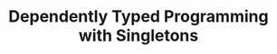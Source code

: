---
title: Dependently Typed Programming with Singletons
paper-url: http://www.cis.upenn.edu/~eir/papers/2012/singletons/paper.pdf
authors:
- Richard A. Eisenberg
- Stephanie Weirich
type: paper
tags:
- dependent types
- GADTs
- singletons
doHaskell-type: research paper
dohaskell-year: 2012
---